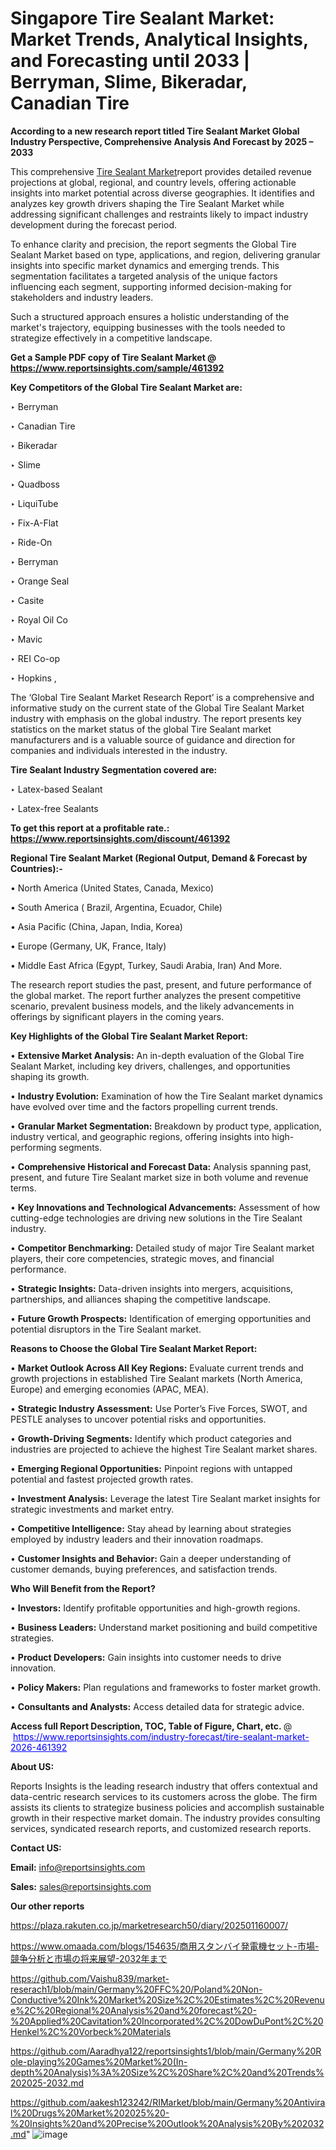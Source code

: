# Singapore Tire Sealant Market: Market Trends, Analytical Insights, and Forecasting until 2033 | Berryman, Slime, Bikeradar, Canadian Tire

<strong>According to a new research report titled Tire Sealant Market Global Industry Perspective, Comprehensive Analysis And Forecast by 2025 – 2033</strong>

This comprehensive <a href=https://www.reportsinsights.com/sample/461392>Tire Sealant Market</a>report provides detailed revenue projections at global, regional, and country levels, offering actionable insights into market potential across diverse geographies. It identifies and analyzes key growth drivers shaping the Tire Sealant Market while addressing significant challenges and restraints likely to impact industry development during the forecast period.

To enhance clarity and precision, the report segments the Global Tire Sealant Market based on type, applications, and region, delivering granular insights into specific market dynamics and emerging trends. This segmentation facilitates a targeted analysis of the unique factors influencing each segment, supporting informed decision-making for stakeholders and industry leaders.

Such a structured approach ensures a holistic understanding of the market's trajectory, equipping businesses with the tools needed to strategize effectively in a competitive landscape.

<strong>Get a Sample PDF copy of Tire Sealant Market </strong><strong>@<a href=https://www.reportsinsights.com/sample/461392 style=color:#0000ff;> https://www.reportsinsights.com/sample/461392</a></strong></font>

<strong>Key Competitors of the Global Tire Sealant Market are:</strong>

‣ Berryman

‣ Canadian Tire

‣ Bikeradar

‣ Slime

‣ Quadboss

‣ LiquiTube

‣ Fix-A-Flat

‣ Ride-On

‣ Berryman

‣ Orange Seal

‣ Casite

‣ Royal Oil Co

‣ Mavic

‣ REI Co-op

‣ Hopkins ,

The ‘Global Tire Sealant Market Research Report’ is a comprehensive and informative study on the current state of the Global Tire Sealant Market industry with emphasis on the global industry. The report presents key statistics on the market status of the global Tire Sealant market manufacturers and is a valuable source of guidance and direction for companies and individuals interested in the industry.

<strong>Tire Sealant Industry Segmentation covered are:</strong>

‣ Latex-based Sealant

‣ Latex-free Sealants

<strong>To get this report at a profitable rate.: <a href=https://www.reportsinsights.com/discount/461392 style=color:#0000ff;>https://www.reportsinsights.com/discount/461392</a></strong></font>

<strong>Regional Tire Sealant Market (Regional Output, Demand &amp; Forecast by Countries):-</strong>

• North America (United States, Canada, Mexico)

• South America ( Brazil, Argentina, Ecuador, Chile)

• Asia Pacific (China, Japan, India, Korea)

• Europe (Germany, UK, France, Italy)

• Middle East Africa (Egypt, Turkey, Saudi Arabia, Iran) And More.

The research report studies the past, present, and future performance of the global market. The report further analyzes the present competitive scenario, prevalent business models, and the likely advancements in offerings by significant players in the coming years.

<strong>Key Highlights of the Global Tire Sealant Market Report:</strong>

• <strong>Extensive Market Analysis:</strong> An in-depth evaluation of the Global Tire Sealant Market, including key drivers, challenges, and opportunities shaping its growth.

• <strong>Industry Evolution:</strong> Examination of how the Tire Sealant market dynamics have evolved over time and the factors propelling current trends.

• <strong>Granular Market Segmentation:</strong> Breakdown by product type, application, industry vertical, and geographic regions, offering insights into high-performing segments.

• <strong>Comprehensive Historical and Forecast Data:</strong> Analysis spanning past, present, and future Tire Sealant market size in both volume and revenue terms.

• <strong>Key Innovations and Technological Advancements:</strong> Assessment of how cutting-edge technologies are driving new solutions in the Tire Sealant industry.

• <strong>Competitor Benchmarking:</strong> Detailed study of major Tire Sealant market players, their core competencies, strategic moves, and financial performance.

• <strong>Strategic Insights:</strong> Data-driven insights into mergers, acquisitions, partnerships, and alliances shaping the competitive landscape.

• <strong>Future Growth Prospects:</strong> Identification of emerging opportunities and potential disruptors in the Tire Sealant market.

<strong>Reasons to Choose the Global Tire Sealant Market Report:</strong>

• <strong>Market Outlook Across All Key Regions:</strong> Evaluate current trends and growth projections in established Tire Sealant markets (North America, Europe) and emerging economies (APAC, MEA).

• <strong>Strategic Industry Assessment:</strong> Use Porter’s Five Forces, SWOT, and PESTLE analyses to uncover potential risks and opportunities.

• <strong>Growth-Driving Segments:</strong> Identify which product categories and industries are projected to achieve the highest Tire Sealant market shares.

• <strong>Emerging Regional Opportunities:</strong> Pinpoint regions with untapped potential and fastest projected growth rates.

• <strong>Investment Analysis:</strong> Leverage the latest Tire Sealant market insights for strategic investments and market entry.

• <strong>Competitive Intelligence:</strong> Stay ahead by learning about strategies employed by industry leaders and their innovation roadmaps.

• <strong>Customer Insights and Behavior:</strong> Gain a deeper understanding of customer demands, buying preferences, and satisfaction trends.

<strong>Who Will Benefit from the Report?</strong>

• <strong>Investors:</strong> Identify profitable opportunities and high-growth regions.

• <strong>Business Leaders:</strong> Understand market positioning and build competitive strategies.

• <strong>Product Developers:</strong> Gain insights into customer needs to drive innovation.

• <strong>Policy Makers:</strong> Plan regulations and frameworks to foster market growth.

• <strong>Consultants and Analysts:</strong> Access detailed data for strategic advice.
</ul>
<strong>Access full Report Description, TOC, Table of Figure, Chart, etc. </strong>@  <a href=https://www.reportsinsights.com/industry-forecast/tire-sealant-market-2026-461392 style=color:#0000ff;>https://www.reportsinsights.com/industry-forecast/tire-sealant-market-2026-461392</a></font>

<strong><strong>About US</strong>:</strong>

Reports Insights is the leading research industry that offers contextual and data-centric research services to its customers across the globe. The firm assists its clients to strategize business policies and accomplish sustainable growth in their respective market domain. The industry provides consulting services, syndicated research reports, and customized research reports.

<strong>Contact US:</strong>

<p class=""""><b>Email:</b> <a href=mailto:info@reportsinsights.com>info@reportsinsights.com</a></p>
<p class=""""><b>Sales:</b> <a href=mailto:sales@reportsinsights.com>sales@reportsinsights.com</a></p>

<strong>Our other reports</strong>

<a href=https://plaza.rakuten.co.jp/marketresearch50/diary/202501160007/>https://plaza.rakuten.co.jp/marketresearch50/diary/202501160007/</a>

<a href=https://www.omaada.com/blogs/154635/商用スタンバイ発電機セット-市場-競争分析と市場の将来展望-2032年まで>https://www.omaada.com/blogs/154635/商用スタンバイ発電機セット-市場-競争分析と市場の将来展望-2032年まで</a>

<a href=https://github.com/Vaishu839/market-reserach1/blob/main/Germany%20FFC%20/Poland%20Non-Conductive%20Ink%20Market%20Size%2C%20Estimates%2C%20Revenue%2C%20Regional%20Analysis%20and%20forecast%20-%20Applied%20Cavitation%20Incorporated%2C%20DowDuPont%2C%20Henkel%2C%20Vorbeck%20Materials>https://github.com/Vaishu839/market-reserach1/blob/main/Germany%20FFC%20/Poland%20Non-Conductive%20Ink%20Market%20Size%2C%20Estimates%2C%20Revenue%2C%20Regional%20Analysis%20and%20forecast%20-%20Applied%20Cavitation%20Incorporated%2C%20DowDuPont%2C%20Henkel%2C%20Vorbeck%20Materials</a>

<a href=https://github.com/Aaradhya122/reportsinsights1/blob/main/Germany%20Role-playing%20Games%20Market%20(In-depth%20Analysis)%3A%20Size%2C%20Share%2C%20and%20Trends%202025-2032.md>https://github.com/Aaradhya122/reportsinsights1/blob/main/Germany%20Role-playing%20Games%20Market%20(In-depth%20Analysis)%3A%20Size%2C%20Share%2C%20and%20Trends%202025-2032.md</a>

<a href=https://github.com/aakesh123242/RIMarket/blob/main/Germany%20Antiviral%20Drugs%20Market%202025%20-%20Insights%20and%20Precise%20Outlook%20Analysis%20By%202032.md>https://github.com/aakesh123242/RIMarket/blob/main/Germany%20Antiviral%20Drugs%20Market%202025%20-%20Insights%20and%20Precise%20Outlook%20Analysis%20By%202032.md</a>"
![image](https://github.com/user-attachments/assets/3248a8c9-da72-4b78-b48c-177be6eaebd6)
